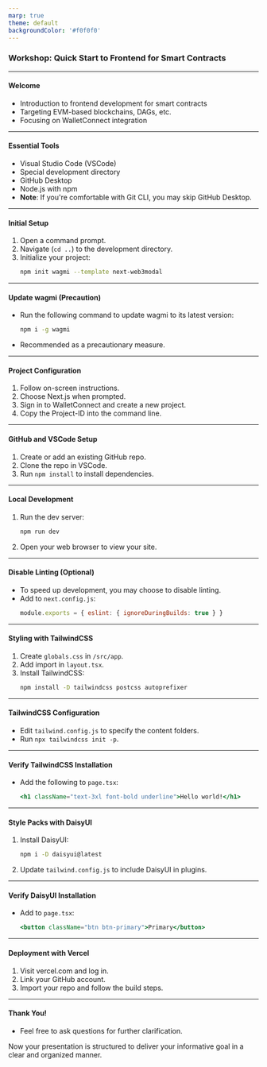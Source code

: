 ```yaml
---
marp: true
theme: default
backgroundColor: '#f0f0f0'
---
```


### Workshop: Quick Start to Frontend for Smart Contracts

---

#### Welcome

- Introduction to frontend development for smart contracts
- Targeting EVM-based blockchains, DAGs, etc.
- Focusing on WalletConnect integration

---

#### Essential Tools

- Visual Studio Code (VSCode)
- Special development directory
- GitHub Desktop
- Node.js with npm
- **Note**: If you're comfortable with Git CLI, you may skip GitHub Desktop.

---

#### Initial Setup

1. Open a command prompt.
2. Navigate (`cd ..`) to the development directory.
3. Initialize your project:
   ```bash
   npm init wagmi --template next-web3modal
   ```

---

#### Update wagmi (Precaution)

- Run the following command to update wagmi to its latest version:
  ```bash
  npm i -g wagmi
  ```
- Recommended as a precautionary measure.

---

#### Project Configuration

1. Follow on-screen instructions.
2. Choose Next.js when prompted.
3. Sign in to WalletConnect and create a new project.
4. Copy the Project-ID into the command line.

---

#### GitHub and VSCode Setup

1. Create or add an existing GitHub repo.
2. Clone the repo in VSCode.
3. Run `npm install` to install dependencies.

---

#### Local Development

1. Run the dev server:
   ```bash
   npm run dev
   ```
2. Open your web browser to view your site.

---

#### Disable Linting (Optional)

- To speed up development, you may choose to disable linting.
- Add to `next.config.js`:
  ```js
  module.exports = { eslint: { ignoreDuringBuilds: true } }
  ```

---

#### Styling with TailwindCSS

1. Create `globals.css` in `/src/app`.
2. Add import in `layout.tsx`.
3. Install TailwindCSS:
   ```bash
   npm install -D tailwindcss postcss autoprefixer
   ```

---

#### TailwindCSS Configuration

- Edit `tailwind.config.js` to specify the content folders.
- Run `npx tailwindcss init -p`.

---

#### Verify TailwindCSS Installation

- Add the following to `page.tsx`:
  ```jsx
  <h1 className="text-3xl font-bold underline">Hello world!</h1>
  ```

---

#### Style Packs with DaisyUI

1. Install DaisyUI:
   ```bash
   npm i -D daisyui@latest
   ```
2. Update `tailwind.config.js` to include DaisyUI in plugins.

---

#### Verify DaisyUI Installation

- Add to `page.tsx`:
  ```jsx
  <button className="btn btn-primary">Primary</button>
  ```

---

#### Deployment with Vercel

1. Visit vercel.com and log in.
2. Link your GitHub account.
3. Import your repo and follow the build steps.

---

#### Thank You!

- Feel free to ask questions for further clarification.

Now your presentation is structured to deliver your informative goal in a clear and organized manner.